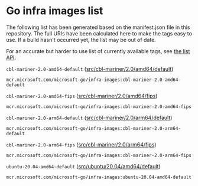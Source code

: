 <!-- This file was generated by 'go run ./cmd/geninfra'. Do not edit manually. -->

# Go infra images list

The following list has been generated based on the manifest.json file in this repository.
The full URIs have been calculated here to make the tags easy to use.
If a build hasn't occurred yet, the list may be out of date.

For an accurate but harder to use list of currently available tags, see [the list API](https://mcr.microsoft.com/v2/microsoft-go/infra-images/tags/list).

`cbl-mariner-2.0-amd64-default` ([src/cbl-mariner/2.0/amd64/default](./src/cbl-mariner/2.0/amd64/default/Dockerfile))
```
mcr.microsoft.com/microsoft-go/infra-images:cbl-mariner-2.0-amd64-default
```

`cbl-mariner-2.0-amd64-fips` ([src/cbl-mariner/2.0/amd64/fips](./src/cbl-mariner/2.0/amd64/fips/Dockerfile))
```
mcr.microsoft.com/microsoft-go/infra-images:cbl-mariner-2.0-amd64-fips
```

`cbl-mariner-2.0-arm64-default` ([src/cbl-mariner/2.0/arm64/default](./src/cbl-mariner/2.0/arm64/default/Dockerfile))
```
mcr.microsoft.com/microsoft-go/infra-images:cbl-mariner-2.0-arm64-default
```

`cbl-mariner-2.0-arm64-fips` ([src/cbl-mariner/2.0/arm64/fips](./src/cbl-mariner/2.0/arm64/fips/Dockerfile))
```
mcr.microsoft.com/microsoft-go/infra-images:cbl-mariner-2.0-arm64-fips
```

`ubuntu-20.04-amd64-default` ([src/ubuntu/20.04/amd64/default](./src/ubuntu/20.04/amd64/default/Dockerfile))
```
mcr.microsoft.com/microsoft-go/infra-images:ubuntu-20.04-amd64-default
```

